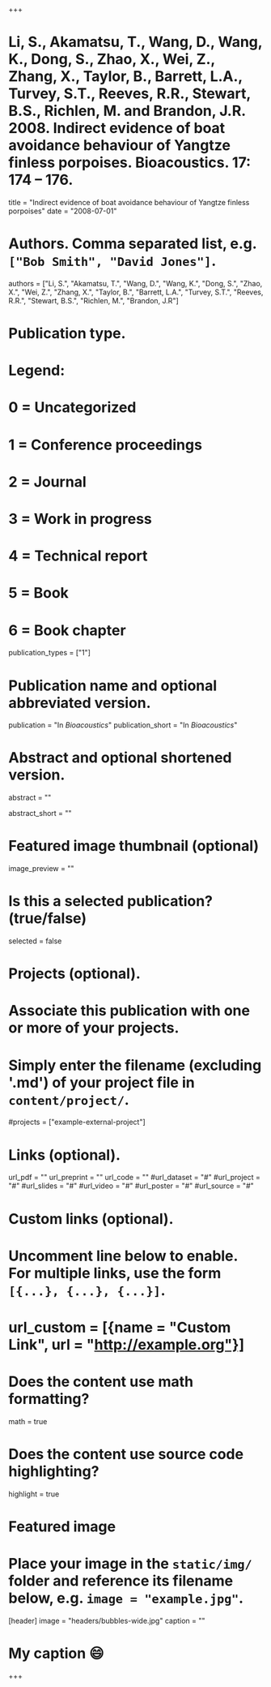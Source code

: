 +++
# Li, S., Akamatsu, T., Wang, D., Wang, K., Dong, S., Zhao, X., Wei, Z., Zhang, X., Taylor, B., Barrett, L.A., Turvey, S.T., Reeves, R.R., Stewart, B.S., Richlen, M. and Brandon, J.R. 2008. Indirect evidence of boat avoidance behaviour of Yangtze finless porpoises. Bioacoustics. 17: 174 – 176.
title = "Indirect evidence of boat avoidance behaviour of Yangtze finless porpoises"
date = "2008-07-01"

# Authors. Comma separated list, e.g. `["Bob Smith", "David Jones"]`.
authors = ["Li, S.", "Akamatsu, T.", "Wang, D.", "Wang, K.", "Dong, S.", "Zhao, X.", "Wei, Z.", "Zhang, X.", "Taylor, B.", "Barrett, L.A.", "Turvey, S.T.", "Reeves, R.R.", "Stewart, B.S.", "Richlen, M.", "Brandon, J.R"]

# Publication type.
# Legend:
# 0 = Uncategorized
# 1 = Conference proceedings
# 2 = Journal
# 3 = Work in progress
# 4 = Technical report
# 5 = Book
# 6 = Book chapter
publication_types = ["1"]

# Publication name and optional abbreviated version.
publication = "In *Bioacoustics*"
publication_short = "In *Bioacoustics*"

# Abstract and optional shortened version.
abstract = ""

abstract_short = ""

# Featured image thumbnail (optional)
image_preview = ""

# Is this a selected publication? (true/false)
selected = false

# Projects (optional).
#   Associate this publication with one or more of your projects.
#   Simply enter the filename (excluding '.md') of your project file in `content/project/`.
#projects = ["example-external-project"]

# Links (optional).
url_pdf = ""
url_preprint = ""
url_code = ""
#url_dataset = "#"
#url_project = "#"
#url_slides = "#"
#url_video = "#"
#url_poster = "#"
#url_source = "#"

# Custom links (optional).
#   Uncomment line below to enable. For multiple links, use the form `[{...}, {...}, {...}]`.
# url_custom = [{name = "Custom Link", url = "http://example.org"}]

# Does the content use math formatting?
math = true

# Does the content use source code highlighting?
highlight = true

# Featured image
# Place your image in the `static/img/` folder and reference its filename below, e.g. `image = "example.jpg"`.
[header]
image = "headers/bubbles-wide.jpg"
caption = ""  
# My caption :smile:

+++


